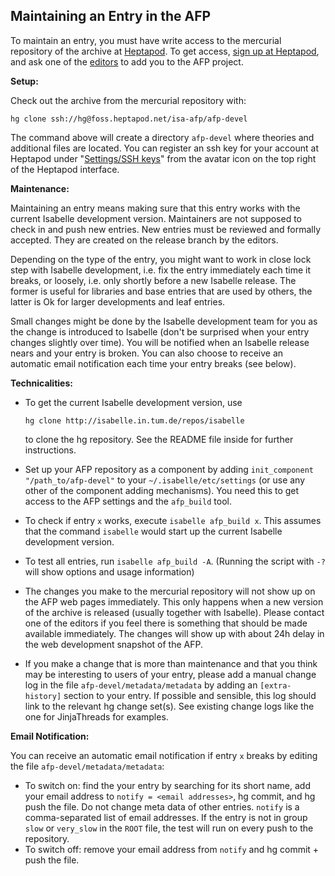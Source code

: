 Maintaining an Entry in the AFP
-------------------------------

To maintain an entry, you must have write access to the mercurial repository
of the archive at [Heptapod][hepta]. To get access, [sign up at
Heptapod][hepta], and ask one of the [editors][editors] to add you to the AFP
project.

[hepta]: https://foss.heptapod.net
[editors]: http://isa-afp.org/about.html#editors

**Setup:**

 Check out the archive from the mercurial repository with:

    hg clone ssh://hg@foss.heptapod.net/isa-afp/afp-devel

The command above will create a directory `afp-devel` where theories and
additional files are located. You can register an ssh key for your
account at Heptapod under "[Settings/SSH keys][keys]" from the avatar
icon on the top right of the Heptapod interface.

[keys]: https://foss.heptapod.net/profile/keys

**Maintenance:**

Maintaining an entry means making sure that this entry works with the current
Isabelle development version. Maintainers are not supposed to check in and
push new entries. New entries must be reviewed and formally accepted. They
are created on the release branch by the editors.

Depending on the type of the entry, you might want to work in close lock
step with Isabelle development, i.e. fix the entry immediately each time
it breaks, or loosely, i.e. only shortly before a new Isabelle release.
The former is useful for libraries and base entries that are used by
others, the latter is Ok for larger developments and leaf entries.

Small changes might be done by the Isabelle development team for you as
the change is introduced to Isabelle (don't be surprised when your entry
changes slightly over time). You will be notified when an Isabelle
release nears and your entry is broken. You can also choose to receive
an automatic email notification each time your entry breaks (see below).

**Technicalities:**

-   To get the current Isabelle development version, use

        hg clone http://isabelle.in.tum.de/repos/isabelle

    to clone the hg repository. See the README file inside for further
    instructions.

-   Set up your AFP repository as a component by adding
    `init_component "/path_to/afp-devel"` to your
    `~/.isabelle/etc/settings` (or use any other of the component adding
    mechanisms). You need this to get access to the AFP settings and the
    `afp_build` tool.
-   To check if entry `x` works, execute `isabelle afp_build x`. This
    assumes that the command `isabelle` would start up the current
    Isabelle development version.
-   To test all entries, run `isabelle afp_build -A`. (Running the
    script with `-?` will show options and usage information)
-   The changes you make to the mercurial repository will not show up on
    the AFP web pages immediately. This only happens when a new version
    of the archive is released (usually together with Isabelle). Please
    contact one of the editors if you feel there is something that
    should be made available immediately. The changes will show up with
    about 24h delay in the web development snapshot of the AFP.
-   If you make a change that is more than maintenance and that you
    think may be interesting to users of your entry, please add a manual
    change log in the file `afp-devel/metadata/metadata` by adding an
    `[extra-history]` section to your entry. If possible and sensible,
    this log should link to the relevant hg change set(s). See existing
    change logs like the one for JinjaThreads for examples.

**Email Notification:**

 You can receive an automatic email notification if entry `x` breaks by
editing the file `afp-devel/metadata/metadata`:

-   To switch on: find the your entry by searching for its short name, add your email address to `notify = <email addresses>`, hg commit, and hg push the file. Do not change meta data of other entries.
    `notify` is a comma-separated list of email addresses. If the
    entry is not in group `slow` or `very_slow` in the `ROOT` file, the test will run on every push to the repository.
-   To switch off: remove your email address from `notify` and hg
    commit + push the file.
